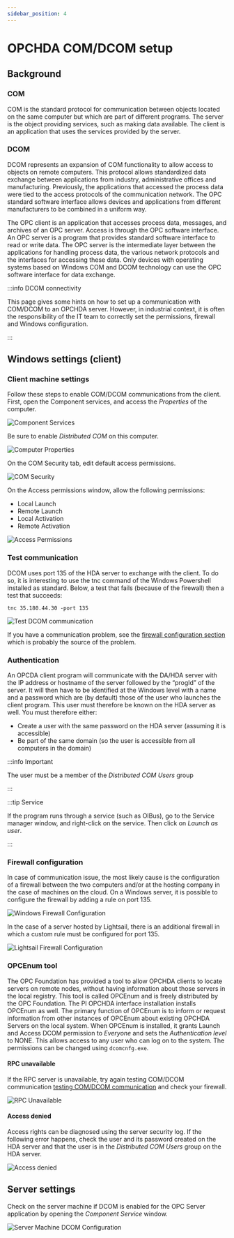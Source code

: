```yaml
---
sidebar_position: 4
---
```


# OPCHDA COM/DCOM setup
## Background
### COM
COM is the standard protocol for communication between objects located on the same computer but which are part of
different programs. The server is the object providing services, such as making data available. The client is an
application that uses the services provided by the server.

### DCOM
DCOM represents an expansion of COM functionality to allow access to objects on remote computers. This protocol allows
standardized data exchange between applications from industry, administrative offices and manufacturing. Previously, the
applications that accessed the process data were tied to the access protocols of the communication network. The OPC 
standard software interface allows devices and applications from different manufacturers to be combined in a uniform way.

The OPC client is an application that accesses process data, messages, and archives of an OPC server. Access is through
the OPC software interface. An OPC server is a program that provides standard software interface to read or write data.
The OPC server is the intermediate layer between the applications for handling process data, the various network
protocols and the interfaces for accessing these data. Only devices with operating systems based on Windows COM and
DCOM technology can use the OPC software interface for data exchange.

:::info DCOM connectivity

This page gives some hints on how to set up a communication with COM/DCOM to an OPCHDA server. However, in industrial
context, it is often the responsibility of the IT team to correctly set the permissions, firewall and Windows
configuration.

:::


## Windows settings (client)
### Client machine settings
Follow these steps to enable COM/DCOM communications from the client. First, open the Component services, and access the
_Properties_ of the computer.

![Component Services](@site/static/img/guide/south/opchda/OPCHDA-component-services.png)

Be sure to enable _Distributed COM_ on this computer.

![Computer Properties](@site/static/img/guide/south/opchda/OPCHDA-computer-properties.png)

On the COM Security tab, edit default access permissions.

![COM Security](@site/static/img/guide/south/opchda/OPCHDA-COM-security.png)

On the Access permissions window, allow the following permissions:
- Local Launch
- Remote Launch
- Local Activation
- Remote Activation

![Access Permissions](@site/static/img/guide/south/opchda/OPCHDA-access-permissions.png)

### Test communication
DCOM uses port 135 of the HDA server to exchange with the client. To do so, it is interesting to use the tnc command of
the Windows Powershell installed as standard. Below, a test that fails (because of the firewall) then a test that
succeeds:

`tnc 35.180.44.30 -port 135`

![Test DCOM communication](@site/static/img/guide/south/opchda/OPCHDA-test-communication.png)

If you have a communication problem, see the [firewall configuration section](#firewall-configuration) which is probably the source of the problem.

### Authentication
An OPCDA client program will communicate with the DA/HDA server with the IP address or hostname of the server followed
by the “progId” of the server. It will then have to be identified at the Windows level with a name and a password which
are (by default) those of the user who launches the client program. This user must therefore be known on the HDA
server as well. You must therefore either:
- Create a user with the same password on the HDA server (assuming it is accessible)
- Be part of the same domain (so the user is accessible from all computers in the domain)

:::info Important

The user must be a member of the _Distributed COM Users_ group

:::

:::tip Service

If the program runs through a service (such as OIBus), go to the Service manager window, and right-click on the service.
Then click on _Launch as user_.

:::

### Firewall configuration

In case of communication issue, the most likely cause is the configuration of a firewall between the two computers
and/or at the hosting company in the case of machines on the cloud. On a Windows server, it is possible to configure
the firewall by adding a rule on port 135.

![Windows Firewall Configuration](@site/static/img/guide/south/opchda/OPCHDA-windows-firewall.png)

In the case of a server hosted by Lightsail, there is an additional firewall in which a custom rule must be configured
for port 135.

![Lightsail Firewall Configuration](@site/static/img/guide/south/opchda/OPCHDA-lightsail-firewall.png)

### OPCEnum tool
The OPC Foundation has provided a tool to allow OPCHDA clients to locate servers on remote nodes, without having
information about those servers in the local registry. This tool is called OPCEnum and is freely distributed by the OPC
Foundation. The PI OPCHDA interface installation installs OPCEnum as well. The primary function of OPCEnum is to inform
or request information from other instances of OPCEnum about existing OPCHDA Servers on the local system. When OPCEnum
is installed, it grants Launch and Access DCOM permission to _Everyone_ and sets the _Authentication level_ to NONE.
This allows access to any user who can log on to the system. The permissions can be changed using `dcomcnfg.exe`.

#### RPC unavailable
If the RPC server is unavailable, try again testing COM/DCOM communication
[testing COM/DCOM communication](#test-communication) and check your firewall.

![RPC Unavailable](@site/static/img/guide/south/opchda/OPCHDA-rpc-unavailable.png)

#### Access denied
Access rights can be diagnosed using the server security log. If the following error happens, check the user and its
password created on the HDA server and that the user is in the _Distributed COM Users_ group on the HDA server.

![Access denied](@site/static/img/guide/south/opchda/OPCHDA-access-denied.png)


## Server settings
Check on the server machine if DCOM is enabled for the OPC Server application by opening the _Component Service_ window.

![Server Machine DCOM Configuration](@site/static/img/guide/south/opchda/OPCHDA-server-DCOM-configuration.png)
